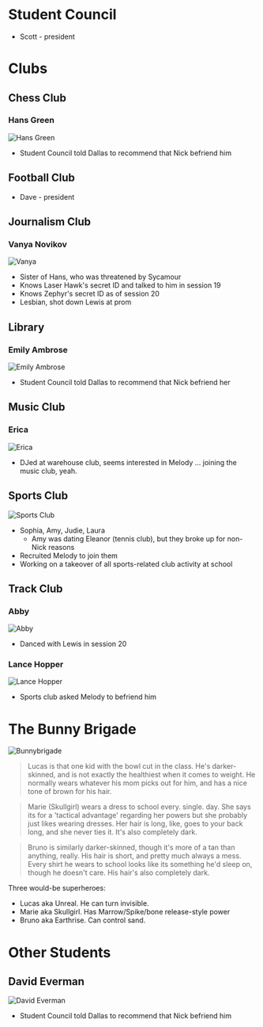 <!-- TITLE: School Characters -->
<!-- SUBTITLE: A quick summary of School Characters -->

# Student Council
* Scott - president
# Clubs
## Chess Club
### Hans Green
![Hans Green](/uploads/sycamour-school/hans-green.jpg "Hans Green")

* Student Council told Dallas to recommend that Nick befriend him
## Football Club
* Dave - president

## Journalism Club
### Vanya Novikov
![Vanya](/uploads/sycamour-school/vanya.jpg "Vanya")

* Sister of Hans, who was threatened by Sycamour
* Knows Laser Hawk's secret ID and talked to him in session 19
* Knows Zephyr's secret ID as of session 20
* Lesbian, shot down Lewis at prom
## Library
### Emily Ambrose
![Emily Ambrose](/uploads/sycamour-school/emily-ambrose.jpg "Emily Ambrose")

* Student Council told Dallas to recommend that Nick befriend her

## Music Club
### Erica
![Erica](/uploads/sycamour-school/erica.jpg "Erica")

* DJed at warehouse club, seems interested in Melody ... joining the music club, yeah.

## Sports Club
![Sports Club](/uploads/sycamour/sports-club.jpg "Sports Club")

* Sophia, Amy, Judie, Laura
  * Amy was dating Eleanor (tennis club), but they broke up for non-Nick reasons
* Recruited Melody to join them
* Working on a takeover of all sports-related club activity at school

## Track Club
### Abby
![Abby](/uploads/sycamour-school/abby.jpg "Abby")

* Danced with Lewis in session 20
### Lance Hopper
![Lance Hopper](/uploads/sycamour-school/lance-hopper.jpg "Lance Hopper")

* Sports club asked Melody to befriend him
# The Bunny Brigade
![Bunnybrigade](/uploads/sycamour-school/bunnybrigade.png "Bunnybrigade")

> Lucas is that one kid with the bowl cut in the class. He's darker-skinned, and is not exactly the healthiest when it comes to weight. He normally wears whatever his mom picks out for him, and has a nice tone of brown for his hair.

> Marie (Skullgirl) wears a dress to school every. single. day. She says its for a 'tactical advantage' regarding her powers but she probably just likes wearing dresses. Her hair is long, like, goes to your back long, and she never ties it. It's also completely dark.

> Bruno is similarly darker-skinned, though it's more of a tan than anything, really. His hair is short, and pretty much always a mess. Every shirt he wears to school looks like its something he'd sleep on, though he doesn't care. His hair's also completely dark.

Three would-be superheroes:

* Lucas aka Unreal. He can turn invisible.
* Marie aka Skullgirl. Has Marrow/Spike/bone release-style power
* Bruno aka Earthrise. Can control sand.
# Other Students
## David Everman
![David Everman](/uploads/sycamour-school/david-everman.jpg "David Everman")

* Student Council told Dallas to recommend that Nick befriend him
